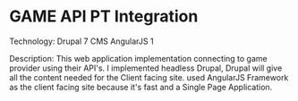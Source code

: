 # GAME API PT Integration
  Technology:
      Drupal 7 CMS
      AngularJS 1
      
  Description:
    This web application implementation connecting to game provider using their API's. 
    I implemented headless Drupal, Drupal will give all the content needed for the Client facing site.
    used AngularJS Framework as the client facing site because it's fast and a Single Page Application.
    
